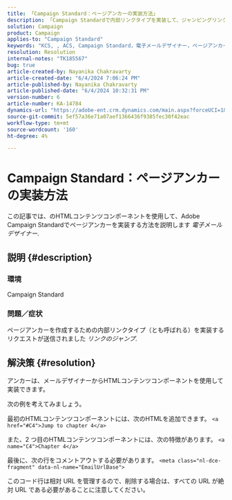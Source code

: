 ```yaml
---
title: 「Campaign Standard：ページアンカーの実装方法」
description: 「Campaign Standardで内部リンクタイプを実装して、ジャンピングリンクとも呼ばれるページアンカーを作成する方法を説明します。」
solution: Campaign
product: Campaign
applies-to: "Campaign Standard"
keywords: "KCS, , ACS, Campaign Standard，電子メールデザイナー，ページアンカー"
resolution: Resolution
internal-notes: "TK185567"
bug: true
article-created-by: Nayanika Chakravarty
article-created-date: "6/4/2024 7:06:24 PM"
article-published-by: Nayanika Chakravarty
article-published-date: "6/4/2024 10:32:31 PM"
version-number: 6
article-number: KA-14784
dynamics-url: "https://adobe-ent.crm.dynamics.com/main.aspx?forceUCI=1&pagetype=entityrecord&etn=knowledgearticle&id=57129288-a522-ef11-840a-002248092444"
source-git-commit: 5ef57a36e71a07aef1366436f9385fec30f42eac
workflow-type: tm+mt
source-wordcount: '160'
ht-degree: 4%

---
```


# Campaign Standard：ページアンカーの実装方法


この記事では、のHTMLコンテンツコンポーネントを使用して、Adobe Campaign Standardでページアンカーを実装する方法を説明します *電子メールデザイナー*.

## 説明 {#description}


### <b>環境</b>

Campaign Standard

### <b>問題／症状</b>

ページアンカーを作成するための内部リンクタイプ（とも呼ばれる）を実装するリクエストが送信されました *リンクのジャンプ*.


## 解決策 {#resolution}


アンカーは、メールデザイナーからHTMLコンテンツコンポーネントを使用して実装できます。

次の例を考えてみましょう。

最初のHTMLコンテンツコンポーネントには、次のHTMLを追加できます。
`<a href="#C4">Jump to chapter 4</a>`

また、2 つ目のHTMLコンテンツコンポーネントには、次の特徴があります。
`<a name="C4">Chapter 4</a>`

最後に、次の行をコメントアウトする必要があります。
`<meta class="nl-dce-fragment" data-nl-name="EmailUrlBase">`

このコード行は相対 URL を管理するので、削除する場合は、すべての URL が絶対 URL である必要があることに注意してください。

